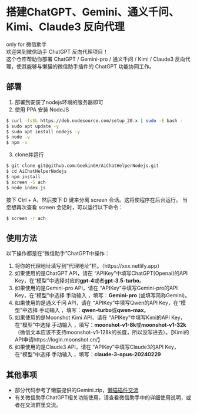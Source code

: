 # 搭建ChatGPT、Gemini、通义千问、Kimi、Claude3 反向代理
only for 微信助手<br>
欢迎来到微信助手 ChatGPT 反向代理项目！<br>
这个仓库帮助你部署 ChatGPT / Gemini-pro / 通义千问 / Kimi / Claude3 反向代理，使其能够与懒猫的微信助手插件的 ChatGPT 功能协同工作。

## 部署
1. 部署到安装了nodejs环境的服务器即可
2. 使用 PPA 安装 NodeJS
```bash
$ curl -fsSL https://deb.nodesource.com/setup_20.x | sudo -E bash -
$ sudo apt update -y
$ sudo apt install nodejs -y
$ node -v
$ npm -v
```

3. clone并运行
```bash
$ git clone git@github.com:GeekinGH/AiChatHelperNodejs.git
$ cd AiChatHelperNodejs
$ npm install
$ screen -S ach
$ node index.js
```
按下 Ctrl + A，然后按下 D 键来分离 screen 会话。这将使程序在后台运行。
当您想再次查看 screen 会话时，可以运行以下命令：
```bash
$ screen -r ach
```

## 使用方法
以下操作都是在“微信助手”ChatGPT中操作：
1. 将你的代理地址填写到“代理地址”栏。（https&#58;&#47;&#47;xxx.netlify.app）
2. 如果使用的是ChatGPT API，请在 “APIKey”中填写ChatGPT(Openai)的API Key，在“模型”中选择对应的<B>gpt-4</B>或者<B>gpt-3.5-turbo</B>。
3. 如果使用的是Gemini-pro API，请在 “APIKey”中填写Gemini-pro的API Key，在“模型”中选择 手动输入 ，填写：<B>Gemini-pro</B> (或填写简称Gemini)。
4. 如果使用的是通义千问 API，请在 “APIKey”中填写Qwen的API Key，在“模型”中选择 手动输入 ，填写：<B>qwen-turbo</B>或<B>qwen-max</B>。
5. 如果使用的是Moonshot Kimi API，请在 “APIKey”中填写Kimi的API Key，在“模型”中选择 手动输入 ，填写：<B>moonshot-v1-8k</B>或<B>moonshot-v1-32k</B>（微信文本应该不支持moonshot-v1-128k的长度，所以没写进去）。【Kimi的API申请https://login.moonshot.cn/】
6. 如果使用的是Claude3 API，请在 “APIKey”中填写Claude3的API Key，在“模型”中选择 手动输入 ，填写：<B>claude-3-opus-20240229</B>

## 其他事项
- 部分代码参考了懒猫提供的Gemini.zip，[懒猫插件交流](https://t.me/maogroup)
- 有关微信助手ChatGPT相关功能使用，请查看微信助手中的详细使用说明，或者在交流群里交流。


